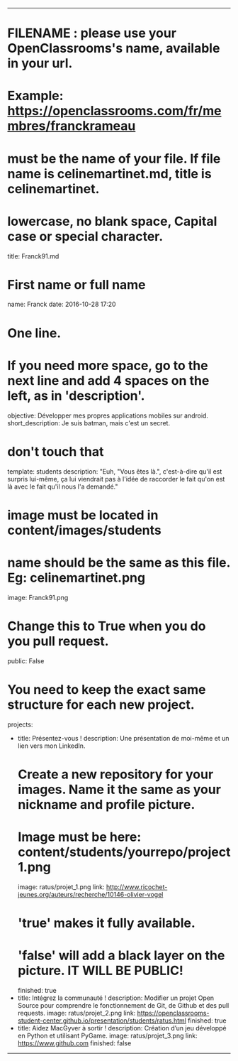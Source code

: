 ---

# FILENAME : please use your OpenClassrooms's name, available in your url.
# Example: https://openclassrooms.com/fr/membres/franckrameau
# must be the name of your file. If file name is celinemartinet.md, title is celinemartinet.
# lowercase, no blank space, Capital case or special character.
title: Franck91.md

# First name or full name
name: Franck
date: 2016-10-28 17:20

# One line.
# If you need more space, go to the next line and add 4 spaces on the left, as in 'description'.
objective: Développer mes propres applications mobiles sur android.
short_description: Je suis batman, mais c'est un secret.

# don't touch that
template: students
description:
    "Euh, "Vous êtes là.", c'est-à-dire qu'il est surpris lui-même, ça lui viendrait pas à l'idée de raccorder le fait qu'on est là avec le fait qu'il nous l'a demandé."

# image must be located in content/images/students
# name should be the same as this file. Eg: celinemartinet.png
image: Franck91.png

# Change this to True when you do you pull request.
public: False

# You need to keep the exact same structure for each new project.
projects:
  - title: Présentez-vous !
    description: Une présentation de moi-même et un lien vers mon LinkedIn.
    # Create a new repository for your images. Name it the same as your nickname and profile picture.
    # Image must be here: content/students/yourrepo/project1.png
    image: ratus/projet_1.png
    link: http://www.ricochet-jeunes.org/auteurs/recherche/10146-olivier-vogel
    # 'true' makes it fully available.
    # 'false' will add a black layer on the picture. IT WILL BE PUBLIC!
    finished: true
  - title: Intégrez la communauté !
    description: Modifier un projet Open Source pour comprendre le fonctionnement de Git, de Github et des pull requests. 
    image: ratus/projet_2.png
    link: https://openclassrooms-student-center.github.io/presentation/students/ratus.html
    finished: true
  - title: Aidez MacGyver à sortir !
    description: Création d’un jeu développé en Python et utilisant PyGame.
    image: ratus/projet_3.png
    link: https://www.github.com
    finished: false
---